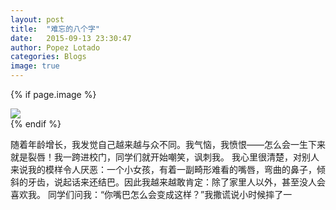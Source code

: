 ```yaml
---
layout: post
title:  "难忘的八个字"
date:   2015-09-13 23:30:47
author: Popez Lotado
categories: Blogs
image: true
---
```



{% if page.image %}
<div class="post-img">
<img class="img-responsive img-post" src=" {{site.baseurl}}/img/post2.jpeg "/>
</div>
{% endif %}



随着年龄增长，我发觉自己越来越与众不同。我气恼，我愤恨——怎么会一生下来就是裂唇！我一跨进校门，同学们就开始嘲笑，讽刺我。 我心里很清楚，对别人来说我的模样令人厌恶：一个小女孩，有着一副畸形难看的嘴唇，弯曲的鼻子，倾斜的牙齿，说起话来还结巴。因此我越来越敢肯定：除了家里人以外，甚至没人会喜欢我。 同学们问我：“你嘴巴怎么会变成这样？”我撒谎说小时候摔了一